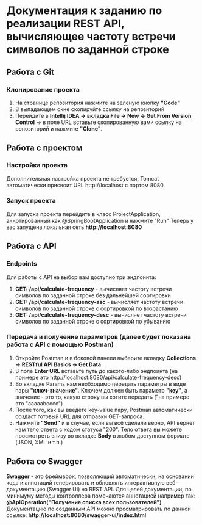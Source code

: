 # Документация к заданию по реализации REST API, вычисляющее частоту встречи символов по заданной строке
## Работа с Git 
### Клонирование проекта
1. На странице репозитория нажмите на зеленую кнопку **"Code"**
2. В выпадающем окне скопируйте ссылку на репозиторий
3. Перейдите в **Intellij IDEA -> вкладка File -> New -> Get From Version Control** -> в поле URL вставьте скопированную вами ссылку на репозиторий и нажмите **"Clone"**.

## Работа с проектом
### Настройка проекта
Дополнительная настройка проекта не требуется, Tomcat автоматически присвоит URL http://localhost с портом 8080.
### Запуск проекта
Для запуска проекта перейдите в класс ProjectApplication, аннотированный как @SpringBootApplication и нажмите "Run"
Теперь у вас запущена локальная сеть **http://localhost:8080**

## Работа с API
### Endpoints
Для работы с API на выбор вам доступно три эндпоинта:
1. **GET: /api/calculate-frequency** - вычисляет частоту встречи символов по заданной строке без дальнейшей сортировки
2. **GET: /api/calculate-frequency-asc** - вычисляет частоту встречи символов по заданной строке с сортировкой по возрастанию
3. **GET: /api/calculate-frequency-desc** - вычисляет частоту встречи символов по заданной строке с сортировкой по убыванию

### Передача и получение параметров (далее будет показана работа с API с помощью Postman)
1. Откройте Postman и в боковой панели выберите вкладку **Collections -> RESTful API Basics -> Get Data**
2. В поле **Enter URL** вставьте путь до какого-либо эндпоинта (на примере это http://localhost:8080/api/calculate-frequency-desc)
3. Во вкладке Params нам необходимо передать параметры в виде пары **"ключ-значение"**. Ключем должен быть параметр **"key"**, а значение - это то, какую строку вы хотите передать ("на примере это "aaaaabcccc")
4. После того, как вы введёте key-value пару, Postman автоматически создаст готовый URL для отправки GET-запроса.
5. Нажмите **"Send"** и в случае, если вы всё сделали верно, API вернет нам тело ответа с кодом статуса "200". Тело ответа вы можете просмотреть внизу во вкладке **Body** в любом доступном формате (JSON, XML и т.п.)

## Работа со Swagger
**Swagger** - это фреймворк, позволяющий автоматически, на основании кода и аннотаций генерировать и обновлять интерактивную веб-документацию (Swagger UI) на REST API.
Для целей документации, по минимуму методы контроллера помечаются аннотацией например так: **@ApiOperation("Получение списка всех пользователей")**
Документацию по созданным API можно просматрировать по данной ссылке: **http://localhost:8080/swagger-ui/index.html**
